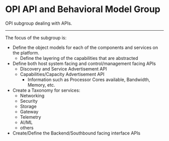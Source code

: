 # OPI API and Behavioral Model Group

OPI subgroup dealing with APIs.

---
The focus of the subgroup is:

- Define the object models for each of the components and services on the platform.
  - Define the layering of the capabilities that are abstracted
- Define both host system facing and control/management facing APIs
  - Discovery and Service Advertisement API
  - Capabilities/Capacity Advertisement API
    - Information such as Processor Cores available, Bandwidth, Memory, etc.
- Create a Taxonomy for services:
  - Networking
  - Security
  - Storage
  - Gateway
  - Telemetry
  - AI/ML
  - others
- Create/Define the Backend/Southbound facing interface APIs
